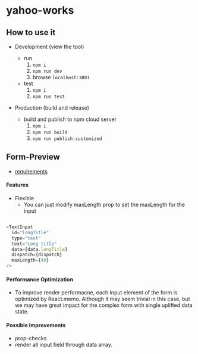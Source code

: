 # yahoo-works


## How to use it
* Development (view the tool)
    * run
        1. `npm i`
        2. `npm run dev`
        3. browse `localhost:3001`
    * test
        1. `npm i`
        2. `npm run test`

* Production (build and release)
    * build and publish to npm cloud server
        1. `npm i`
        2. `npm run build`
        3. `npm run publish:customized`


## Form-Preview
* [requirements](https://github.com/han3zeng/yahoo-works/wiki/Form-Requirements)

#### Features
* Flexible
    * You can just modify maxLength prop to set the maxLength for the input

```js

<TextInput
  id="longTitle"
  type="text"
  text="Long title"
  data={data.longTitle}
  dispatch={dispatch}
  maxLength={40}
/>

```


#### Performance Optimization
* To improve render performacne, each Input element of the form is optimized by React.memo. Although it may seem trivial in this case, but we may have great impact for the complex form with single uplifted data state.

#### Possible Improvements
* prop-checks
* render all input field through data array.
